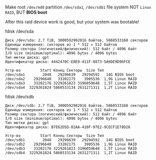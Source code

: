 Make root `/dev/md0` partition `/dev/sda1`, `/dev/sdb1` file system NOT `Linux RAID`, BUT **BIOS boot**

After this raid device work is good, but your system was bootable!

fdisk /dev/sda
```
Диск /dev/sda: 2,7 TiB, 3000592982016 байтов, 5860533168 секторов
Единицы измерения: секторов из 1 * 512 = 512 байтов
Размер сектора (логический/физический): 512 байт / 4096 байт
I/O size (minimum/optimal): 4096 bytes / 4096 bytes
Тип метки диска: gpt
Идентификатор диска: 4442470C-E8E9-411F-8873-5A6DE9D96FCE

Устр-во         Start Конец Секторы  Size Тип
/dev/sda1        2048   29296639   29294592   14G BIOS boot
/dev/sda2    29296640   33202175    3905536  1,9G Linux RAID
/dev/sda3    33202176 3229261823 3196059648  1,5T Linux RAID
/dev/sda4  3229261824 5860533134 2631271311  1,2T Linux RAID
```

fdisk /dev/sdb
```
Диск /dev/sdb: 2,7 TiB, 3000592982016 байтов, 5860533168 секторов
Единицы измерения: секторов из 1 * 512 = 512 байтов
Размер сектора (логический/физический): 512 байт / 4096 байт
I/O size (minimum/optimal): 4096 bytes / 4096 bytes
Тип метки диска: gpt
Идентификатор диска: B7E62D5D-02AA-418F-97E2-9CECF1E78D26

Устр-во         Start Конец Секторы  Size Тип
/dev/sdb1        2048   29296639   29294592   14G BIOS boot
/dev/sdb2    29296640   33202175    3905536  1,9G Linux RAID
/dev/sdb3    33202176 3229261823 3196059648  1,5T Linux RAID
/dev/sdb4  3229261824 5860533134 2631271311  1,2T Linux RAID
```
